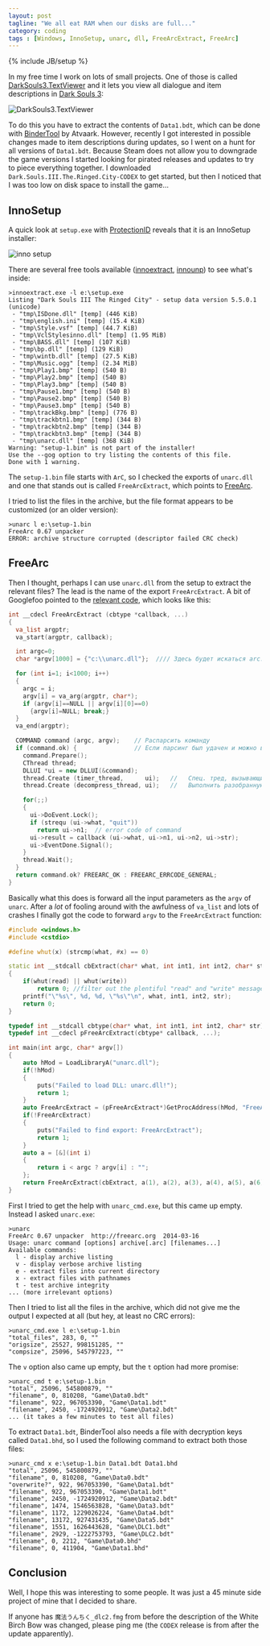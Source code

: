 ```yaml
---
layout: post
tagline: "We all eat RAM when our disks are full..."
category: coding
tags : [Windows, InnoSetup, unarc, dll, FreeArcExtract, FreeArc]
---
```

{% include JB/setup %}

In my free time I work on lots of small projects. One of those is called [DarkSouls3.TextViewer](https://github.com/mrexodia/DarkSouls3.TextViewer) and it lets you view all dialogue and item descriptions in [Dark Souls 3](https://www.darksouls3.com):

![DarkSouls3.TextViewer](https://i.imgur.com/E0XuU2Y.png)

To do this you have to extract the contents of `Data1.bdt`, which can be done with [BinderTool](https://github.com/Atvaark/BinderTool) by Atvaark. However, recently I got interested in possible changes made to item descriptions during updates, so I went on a hunt for all versions of `Data1.bdt`. Because Steam does not allow you to downgrade the game versions I started looking for pirated releases and updates to try to piece everything together. I downloaded `Dark.Souls.III.The.Ringed.City-CODEX` to get started, but then I noticed that I was too low on disk space to install the game...

## InnoSetup

A quick look at `setup.exe` with [ProtectionID](https://pid.gamecopyworld.com) reveals that it is an InnoSetup installer:

![inno setup](https://i.imgur.com/pYTIYHJ.png)

There are several free tools available ([innoextract](http://constexpr.org/innoextract), [innounp](http://innounp.sourceforge.net)) to see what's inside:

```
>innoextract.exe -l e:\setup.exe
Listing "Dark Souls III The Ringed City" - setup data version 5.5.0.1 (unicode)
 - "tmp\ISDone.dll" [temp] (446 KiB)
 - "tmp\english.ini" [temp] (15.4 KiB)
 - "tmp\Style.vsf" [temp] (44.7 KiB)
 - "tmp\VclStylesinno.dll" [temp] (1.95 MiB)
 - "tmp\BASS.dll" [temp] (107 KiB)
 - "tmp\bp.dll" [temp] (129 KiB)
 - "tmp\wintb.dll" [temp] (27.5 KiB)
 - "tmp\Music.ogg" [temp] (2.34 MiB)
 - "tmp\Play1.bmp" [temp] (540 B)
 - "tmp\Play2.bmp" [temp] (540 B)
 - "tmp\Play3.bmp" [temp] (540 B)
 - "tmp\Pause1.bmp" [temp] (540 B)
 - "tmp\Pause2.bmp" [temp] (540 B)
 - "tmp\Pause3.bmp" [temp] (540 B)
 - "tmp\trackBkg.bmp" [temp] (776 B)
 - "tmp\trackbtn1.bmp" [temp] (344 B)
 - "tmp\trackbtn2.bmp" [temp] (344 B)
 - "tmp\trackbtn3.bmp" [temp] (344 B)
 - "tmp\unarc.dll" [temp] (368 KiB)
Warning: "setup-1.bin" is not part of the installer!
Use the --gog option to try listing the contents of this file.
Done with 1 warning.
```

The `setup-1.bin` file starts with `ArC`, so I checked the exports of `unarc.dll` and one that stands out is called `FreeArcExtract`, which points to [FreeArc](https://en.wikipedia.org/wiki/FreeArc).

I tried to list the files in the archive, but the file format appears to be customized (or an older version):

```
>unarc l e:\setup-1.bin
FreeArc 0.67 unpacker
ERROR: archive structure corrupted (descriptor failed CRC check)
```

## FreeArc

Then I thought, perhaps I can use `unarc.dll` from the setup to extract the relevant files? The lead is the name of the export `FreeArcExtract`. A bit of Googlefoo pointed to the [relevant code](https://github.com/svn2github/freearc/blob/298ae5fece821c4a187f782df034bbd9e029688f/Unarc/unarcdll.cpp#L142), which looks like this:

```c++
int __cdecl FreeArcExtract (cbtype *callback, ...)
{
  va_list argptr;
  va_start(argptr, callback);

  int argc=0;
  char *argv[1000] = {"c:\\unarc.dll"};  //// Здесь будет искаться arc.ini!

  for (int i=1; i<1000; i++)
  {
    argc = i;
    argv[i] = va_arg(argptr, char*);
    if (argv[i]==NULL || argv[i][0]==0)
      {argv[i]=NULL; break;}
  }
  va_end(argptr);

  COMMAND command (argc, argv);    // Распарсить команду
  if (command.ok) {                // Если парсинг был удачен и можно выполнить команду
    command.Prepare();
    CThread thread;
    DLLUI *ui = new DLLUI(&command);
    thread.Create (timer_thread,      ui);   //   Спец. тред, вызывающий callback 100 раз в секунду
    thread.Create (decompress_thread, ui);   //   Выполнить разобранную команду

    for(;;)
    {
      ui->DoEvent.Lock();
      if (strequ (ui->what, "quit"))
        return ui->n1;  // error code of command
      ui->result = callback (ui->what, ui->n1, ui->n2, ui->str);
      ui->EventDone.Signal();
    }
    thread.Wait();
  }
  return command.ok? FREEARC_OK : FREEARC_ERRCODE_GENERAL;
}
```

Basically what this does is forward all the input parameters as the `argv` of `unarc`. After a _lot_ of fooling around with the awfulness of `va_list` and lots of crashes I finally got the code to forward `argv` to the `FreeArcExtract` function:

```c++
#include <windows.h>
#include <cstdio>

#define whut(x) (strcmp(what, #x) == 0)

static int __stdcall cbExtract(char* what, int int1, int int2, char* str)
{
    if(whut(read) || whut(write))
        return 0; //filter out the plentiful "read" and "write" messages
    printf("\"%s\", %d, %d, \"%s\"\n", what, int1, int2, str);
    return 0;
}

typedef int __stdcall cbtype(char* what, int int1, int int2, char* str);
typedef int __cdecl pFreeArcExtract(cbtype* callback, ...);

int main(int argc, char* argv[])
{
    auto hMod = LoadLibraryA("unarc.dll");
    if(!hMod)
    {
        puts("Failed to load DLL: unarc.dll!");
        return 1;
    }
    auto FreeArcExtract = (pFreeArcExtract*)GetProcAddress(hMod, "FreeArcExtract");
    if(!FreeArcExtract)
    {
        puts("Failed to find export: FreeArcExtract");
        return 1;
    }
    auto a = [&](int i)
    {
        return i < argc ? argv[i] : "";
    };
    return FreeArcExtract(cbExtract, a(1), a(2), a(3), a(4), a(5), a(6), a(7), a(8), a(9), a(10), nullptr);
}
```

First I tried to get the help with `unarc_cmd.exe`, but this came up empty. Instead I asked `unarc.exe`:

```
>unarc
FreeArc 0.67 unpacker  http://freearc.org  2014-03-16
Usage: unarc command [options] archive[.arc] [filenames...]
Available commands:
  l - display archive listing
  v - display verbose archive listing
  e - extract files into current directory
  x - extract files with pathnames
  t - test archive integrity
... (more irrelevant options)
```

Then I tried to list all the files in the archive, which did not give me the output I expected at all (but hey, at least no CRC errors):

```
>unarc_cmd.exe l e:\setup-1.bin
"total_files", 283, 0, ""
"origsize", 25527, 998151285, ""
"compsize", 25096, 545797223, ""
```

The `v` option also came up empty, but the `t` option had more promise:

```
>unarc_cmd t e:\setup-1.bin
"total", 25096, 545800879, ""
"filename", 0, 810208, "Game\Data0.bdt"
"filename", 922, 967053390, "Game\Data1.bdt"
"filename", 2450, -1724920912, "Game\Data2.bdt"
... (it takes a few minutes to test all files)
```

To extract `Data1.bdt`, BinderTool also needs a file with decryption keys called `Data1.bhd`, so I used the following command to extract both those files:

```
>unarc_cmd x e:\setup-1.bin Data1.bdt Data1.bhd
"total", 25096, 545800879, ""
"filename", 0, 810208, "Game\Data0.bdt"
"overwrite?", 922, 967053390, "Game\Data1.bdt"
"filename", 922, 967053390, "Game\Data1.bdt"
"filename", 2450, -1724920912, "Game\Data2.bdt"
"filename", 1474, 1546563828, "Game\Data3.bdt"
"filename", 1172, 1229026224, "Game\Data4.bdt"
"filename", 13172, 927431435, "Game\Data5.bdt"
"filename", 1551, 1626443628, "Game\DLC1.bdt"
"filename", 2929, -1222753793, "Game\DLC2.bdt"
"filename", 0, 2212, "Game\Data0.bhd"
"filename", 0, 411904, "Game\Data1.bhd"
```

## Conclusion

Well, I hope this was interesting to some people. It was just a 45 minute side project of mine that I decided to share.

If anyone has `魔法うんちく_dlc2.fmg` from before the description of the White Birch Bow was changed, please ping me (the `CODEX` release is from after the update apparently).